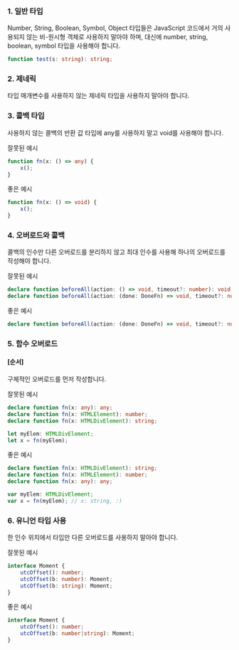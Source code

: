 ### 1. 일반 타입
Number, String, Boolean, Symbol, Object 타입들은 JavaScript 코드에서 거의 사용되지 않는 비-원시형 객체로 사용하지 말아야 하며, 대신에 number, string, boolean, symbol 타입을 사용해야 합니다.

```ts
function test(s: string): string;
```

### 2. 제네릭
타입 매개변수를 사용하지 않는 제네릭 타입을 사용하지 말아야 합니다.

### 3. 콜백 타입
사용하지 않는 콜백의 반환 값 타입에 any를 사용하지 말고 void를 사용해야 합니다.

잘못된 예시
```ts
function fn(x: () => any) {
    x();
}
```

좋은 예시
```ts
function fn(x: () => void) {
    x();
}
```

### 4. 오버로드와 콜백
콜백의 인수만 다른 오버로드를 분리하지 않고 최대 인수를 사용해 하나의 오버로드를 작성해야 합니다.

잘못된 예시
```ts
declare function beforeAll(action: () => void, timeout?: number): void;
declare function beforeAll(action: (done: DoneFn) => void, timeout?: number): void;
```

좋은 예시
```ts
declare function beforeAll(action: (done: DoneFn) => void, timeout?: number): void;
```

### 5. 함수 오버로드
#### [순서]
구체적인 오버로드를 먼저 작성합니다.

잘못된 예시
```ts
declare function fn(x: any): any;
declare function fn(x: HTMLElement): number;
declare function fn(x: HTMLDivElement): string;

let myElem: HTMLDivElement;
let x = fn(myElem);
```

좋은 예시
```ts
declare function fn(x: HTMLDivElement): string;
declare function fn(x: HTMLElement): number;
declare function fn(x: any): any;

var myElem: HTMLDivElement;
var x = fn(myElem); // x: string, :)
```

### 6. 유니언 타입 사용
한 인수 위치에서 타입만 다른 오버로드를 사용하지 말아야 합니다.

잘못된 예시
```ts
interface Moment {
    utcOffset(): number;
    utcOffset(b: number): Moment;
    utcOffset(b: string): Moment;
}
```

좋은 예시
```ts
interface Moment {
    utcOffset(): number;
    utcOffset(b: number|string): Moment;
}
```